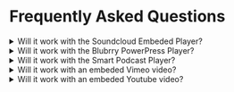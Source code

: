 # Frequently Asked Questions

<details><summary> Will it work with the Soundcloud Embeded Player?</summary>
<p>

Yes
</p></details>

<details><summary> Will it work with the Blubrry PowerPress Player?</summary>
<p>

Yes
</p></details>

<details><summary> Will it work with the Smart Podcast Player?</summary>
<p>

Yes, It will work with the Smart Podcast Track Player.
</p></details>

<details><summary> Will it work with an embeded Vimeo video?</summary>
<p>

Yes
</p></details>

<details><summary> Will it work with an embeded Youtube video?</summary>
<p>

Yes it works with a Youtube embeded video using just the url or using [embed].  It will not work with the old Youtube embed that uses the <iframe> code.
</p></details>

<details><summary> Can I use the shortcodes and automatically linked timestamps? </summary>
<p>

You can use the shortcode and have automatically link timestamps enabled. However, they will not both work on the same content. If you have the shortcode on a post/page links will not be linked automatically for that post/page.
</p></details>




## Example List To Cards

- Presto Player
    Best Video Player Plugin for WordPress
- Videopack
    Responsive WordPress Video Player Plugin
- YouTube Embed
    Simple to Use WordPress Video Player Plugin
- Easy Video Player
    User-friendly WordPress video Plugin to showcase your videos. 
- All-in-One Video Gallery
    Video Gallery and Player Plugin
- WP Video Lightbox
    Lightweight player that doesn’t affect website performance.
{:cards-list}